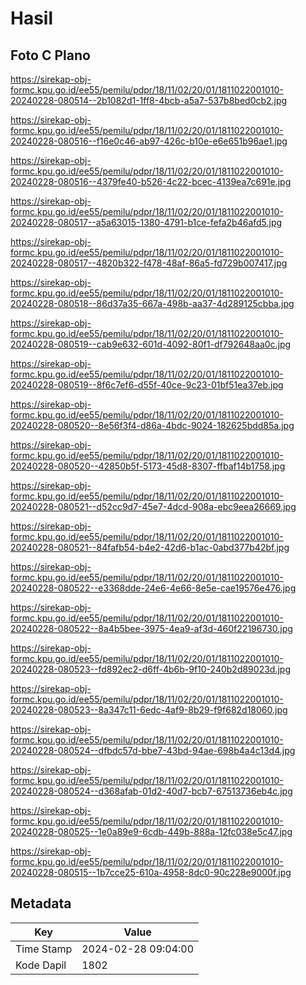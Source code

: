 # Hasil

## Foto C Plano

https://sirekap-obj-formc.kpu.go.id/ee55/pemilu/pdpr/18/11/02/20/01/1811022001010-20240228-080514--2b1082d1-1ff8-4bcb-a5a7-537b8bed0cb2.jpg

https://sirekap-obj-formc.kpu.go.id/ee55/pemilu/pdpr/18/11/02/20/01/1811022001010-20240228-080516--f16e0c46-ab97-426c-b10e-e6e651b96ae1.jpg

https://sirekap-obj-formc.kpu.go.id/ee55/pemilu/pdpr/18/11/02/20/01/1811022001010-20240228-080516--4379fe40-b526-4c22-bcec-4139ea7c691e.jpg

https://sirekap-obj-formc.kpu.go.id/ee55/pemilu/pdpr/18/11/02/20/01/1811022001010-20240228-080517--a5a63015-1380-4791-b1ce-fefa2b46afd5.jpg

https://sirekap-obj-formc.kpu.go.id/ee55/pemilu/pdpr/18/11/02/20/01/1811022001010-20240228-080517--4820b322-f478-48af-86a5-fd729b007417.jpg

https://sirekap-obj-formc.kpu.go.id/ee55/pemilu/pdpr/18/11/02/20/01/1811022001010-20240228-080518--86d37a35-667a-498b-aa37-4d289125cbba.jpg

https://sirekap-obj-formc.kpu.go.id/ee55/pemilu/pdpr/18/11/02/20/01/1811022001010-20240228-080519--cab9e632-601d-4092-80f1-df792648aa0c.jpg

https://sirekap-obj-formc.kpu.go.id/ee55/pemilu/pdpr/18/11/02/20/01/1811022001010-20240228-080519--8f6c7ef6-d55f-40ce-9c23-01bf51ea37eb.jpg

https://sirekap-obj-formc.kpu.go.id/ee55/pemilu/pdpr/18/11/02/20/01/1811022001010-20240228-080520--8e56f3f4-d86a-4bdc-9024-182625bdd85a.jpg

https://sirekap-obj-formc.kpu.go.id/ee55/pemilu/pdpr/18/11/02/20/01/1811022001010-20240228-080520--42850b5f-5173-45d8-8307-ffbaf14b1758.jpg

https://sirekap-obj-formc.kpu.go.id/ee55/pemilu/pdpr/18/11/02/20/01/1811022001010-20240228-080521--d52cc9d7-45e7-4dcd-908a-ebc9eea26669.jpg

https://sirekap-obj-formc.kpu.go.id/ee55/pemilu/pdpr/18/11/02/20/01/1811022001010-20240228-080521--84fafb54-b4e2-42d6-b1ac-0abd377b42bf.jpg

https://sirekap-obj-formc.kpu.go.id/ee55/pemilu/pdpr/18/11/02/20/01/1811022001010-20240228-080522--e3368dde-24e6-4e66-8e5e-cae19576e476.jpg

https://sirekap-obj-formc.kpu.go.id/ee55/pemilu/pdpr/18/11/02/20/01/1811022001010-20240228-080522--8a4b5bee-3975-4ea9-af3d-460f22196730.jpg

https://sirekap-obj-formc.kpu.go.id/ee55/pemilu/pdpr/18/11/02/20/01/1811022001010-20240228-080523--fd892ec2-d6ff-4b6b-9f10-240b2d89023d.jpg

https://sirekap-obj-formc.kpu.go.id/ee55/pemilu/pdpr/18/11/02/20/01/1811022001010-20240228-080523--8a347c11-6edc-4af9-8b29-f9f682d18060.jpg

https://sirekap-obj-formc.kpu.go.id/ee55/pemilu/pdpr/18/11/02/20/01/1811022001010-20240228-080524--dfbdc57d-bbe7-43bd-94ae-698b4a4c13d4.jpg

https://sirekap-obj-formc.kpu.go.id/ee55/pemilu/pdpr/18/11/02/20/01/1811022001010-20240228-080524--d368afab-01d2-40d7-bcb7-67513736eb4c.jpg

https://sirekap-obj-formc.kpu.go.id/ee55/pemilu/pdpr/18/11/02/20/01/1811022001010-20240228-080525--1e0a89e9-6cdb-449b-888a-12fc038e5c47.jpg

https://sirekap-obj-formc.kpu.go.id/ee55/pemilu/pdpr/18/11/02/20/01/1811022001010-20240228-080515--1b7cce25-610a-4958-8dc0-90c228e9000f.jpg


## Metadata

| Key        | Value               |
| ---------- | ------------------- |
| Time Stamp | 2024-02-28 09:04:00 |
| Kode Dapil | 1802                |



